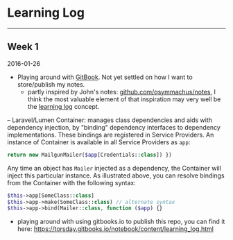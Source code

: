 # Learning Log

---

## Week 1

2016-01-26
- Playing around with [GitBook](https://github.com/GitbookIO/gitbook). Not yet settled on how I want to store/publish my notes.
    - partly inspired by John's notes: [github.com/qsymmachus/notes](https://github.com/qsymmachus/notes), I think the most valuable element of that inspiration may very well be the [learning log](learning_log.md) concept.

– Laravel/Lumen Container: manages class dependencies and aids with dependency injection, by "binding" dependency interfaces to dependency implementations. These bindings are registered in Service Providers. An instance of Container is available in all Service Providers as `app`:

```php
return new MailgunMailer($app[Credentials::class]) })
```

Any time an object has `Mailer` injected as a dependency, the Container will inject this particular instance. As illustrated above, you can resolve bindings from the Container with the following syntax:

```php
$this->app[SomeClass::class]
$this->app->make(SomeClass::class) // alternate syntax
$this->app->bind(Mailer::class, function ($app) {}
```

- playing around with using gitbooks.io to publish this repo, you can find it here: https://torsday.gitbooks.io/notebook/content/learning_log.html
